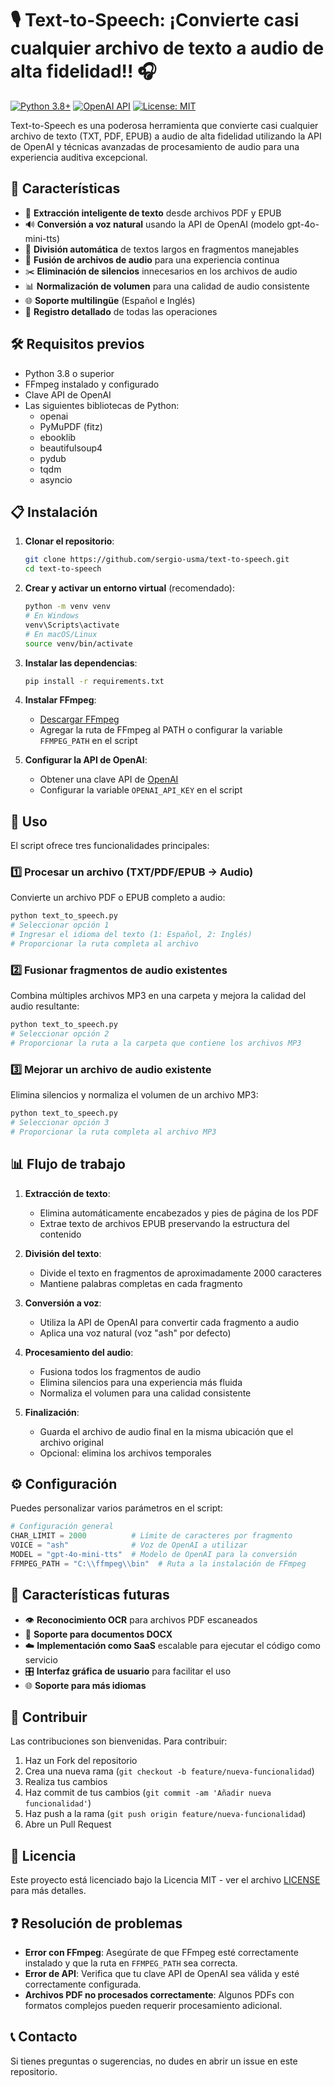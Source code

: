 # 🎙️ Text-to-Speech: ¡Convierte casi cualquier archivo de texto a audio de alta fidelidad!! 🎧

[![Python 3.8+](https://img.shields.io/badge/python-3.8+-blue.svg)](https://www.python.org/downloads/)
[![OpenAI API](https://img.shields.io/badge/OpenAI-API-green.svg)](https://openai.com/blog/openai-api)
[![License: MIT](https://img.shields.io/badge/License-MIT-yellow.svg)](https://opensource.org/licenses/MIT)

Text-to-Speech es una poderosa herramienta que convierte casi cualquier archivo de texto (TXT, PDF, EPUB) a audio de alta fidelidad utilizando la API de OpenAI y técnicas avanzadas de procesamiento de audio para una experiencia auditiva excepcional.

## 🌟 Características

- 📄 **Extracción inteligente de texto** desde archivos PDF y EPUB
- 🔊 **Conversión a voz natural** usando la API de OpenAI (modelo gpt-4o-mini-tts)
- 🧩 **División automática** de textos largos en fragmentos manejables
- 🔄 **Fusión de archivos de audio** para una experiencia continua
- ✂️ **Eliminación de silencios** innecesarios en los archivos de audio
- 📊 **Normalización de volumen** para una calidad de audio consistente
- 🌐 **Soporte multilingüe** (Español e Inglés)
- 📝 **Registro detallado** de todas las operaciones

## 🛠️ Requisitos previos

- Python 3.8 o superior
- FFmpeg instalado y configurado
- Clave API de OpenAI
- Las siguientes bibliotecas de Python:
  - openai
  - PyMuPDF (fitz)
  - ebooklib
  - beautifulsoup4
  - pydub
  - tqdm
  - asyncio

## 📋 Instalación

1. **Clonar el repositorio**:
   ```bash
   git clone https://github.com/sergio-usma/text-to-speech.git
   cd text-to-speech
   ```

2. **Crear y activar un entorno virtual** (recomendado):
   ```bash
   python -m venv venv
   # En Windows
   venv\Scripts\activate
   # En macOS/Linux
   source venv/bin/activate
   ```

3. **Instalar las dependencias**:
   ```bash
   pip install -r requirements.txt
   ```

4. **Instalar FFmpeg**:
   - [Descargar FFmpeg](https://ffmpeg.org/download.html)
   - Agregar la ruta de FFmpeg al PATH o configurar la variable `FFMPEG_PATH` en el script

5. **Configurar la API de OpenAI**:
   - Obtener una clave API de [OpenAI](https://platform.openai.com/)
   - Configurar la variable `OPENAI_API_KEY` en el script

## 🚀 Uso

El script ofrece tres funcionalidades principales:

### 1️⃣ Procesar un archivo (TXT/PDF/EPUB → Audio)

Convierte un archivo PDF o EPUB completo a audio:

```bash
python text_to_speech.py
# Seleccionar opción 1
# Ingresar el idioma del texto (1: Español, 2: Inglés)
# Proporcionar la ruta completa al archivo
```

### 2️⃣ Fusionar fragmentos de audio existentes

Combina múltiples archivos MP3 en una carpeta y mejora la calidad del audio resultante:

```bash
python text_to_speech.py
# Seleccionar opción 2
# Proporcionar la ruta a la carpeta que contiene los archivos MP3
```

### 3️⃣ Mejorar un archivo de audio existente

Elimina silencios y normaliza el volumen de un archivo MP3:

```bash
python text_to_speech.py
# Seleccionar opción 3
# Proporcionar la ruta completa al archivo MP3
```

## 📊 Flujo de trabajo

1. **Extracción de texto**:
   - Elimina automáticamente encabezados y pies de página de los PDF
   - Extrae texto de archivos EPUB preservando la estructura del contenido

2. **División del texto**:
   - Divide el texto en fragmentos de aproximadamente 2000 caracteres
   - Mantiene palabras completas en cada fragmento

3. **Conversión a voz**:
   - Utiliza la API de OpenAI para convertir cada fragmento a audio
   - Aplica una voz natural (voz "ash" por defecto)

4. **Procesamiento del audio**:
   - Fusiona todos los fragmentos de audio
   - Elimina silencios para una experiencia más fluida
   - Normaliza el volumen para una calidad consistente

5. **Finalización**:
   - Guarda el archivo de audio final en la misma ubicación que el archivo original
   - Opcional: elimina los archivos temporales

## ⚙️ Configuración

Puedes personalizar varios parámetros en el script:

```python
# Configuración general
CHAR_LIMIT = 2000          # Límite de caracteres por fragmento
VOICE = "ash"              # Voz de OpenAI a utilizar
MODEL = "gpt-4o-mini-tts"  # Modelo de OpenAI para la conversión
FFMPEG_PATH = "C:\\ffmpeg\\bin"  # Ruta a la instalación de FFmpeg
```

## 🔮 Características futuras

- 👁️ **Reconocimiento OCR** para archivos PDF escaneados
- 📝 **Soporte para documentos DOCX**
- ☁️ **Implementación como SaaS** escalable para ejecutar el código como servicio
- 🎛️ **Interfaz gráfica de usuario** para facilitar el uso
- 🌐 **Soporte para más idiomas**

## 🤝 Contribuir

Las contribuciones son bienvenidas. Para contribuir:

1. Haz un Fork del repositorio
2. Crea una nueva rama (`git checkout -b feature/nueva-funcionalidad`)
3. Realiza tus cambios
4. Haz commit de tus cambios (`git commit -am 'Añadir nueva funcionalidad'`)
5. Haz push a la rama (`git push origin feature/nueva-funcionalidad`)
6. Abre un Pull Request

## 📝 Licencia

Este proyecto está licenciado bajo la Licencia MIT - ver el archivo [LICENSE](LICENSE) para más detalles.

## ❓ Resolución de problemas

- **Error con FFmpeg**: Asegúrate de que FFmpeg esté correctamente instalado y que la ruta en `FFMPEG_PATH` sea correcta.
- **Error de API**: Verifica que tu clave API de OpenAI sea válida y esté correctamente configurada.
- **Archivos PDF no procesados correctamente**: Algunos PDFs con formatos complejos pueden requerir procesamiento adicional.

## 📞 Contacto

Si tienes preguntas o sugerencias, no dudes en abrir un issue en este repositorio.
